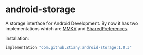 # android-storage

A storage interface for Android Development. By now it has two implementations which
are [MMKV](https://github.com/tencent/mmkv)
and [SharedPreferences](https://developer.android.com/reference/android/content/SharedPreferences).

installation:

```groovy
implementation "com.github.Ztiany:android-storage:1.0.3"
```
